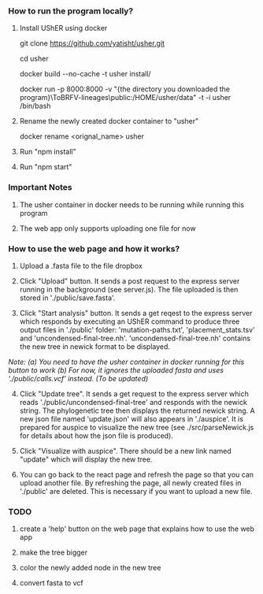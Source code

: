 ### How to run the program locally?

1. Install UShER using docker

   git clone https://github.com/yatisht/usher.git

   cd usher

   docker build --no-cache -t usher install/

   docker run -p 8000:8000 -v "{the directory you downloaded the program}\ToBRFV-lineages\public:/HOME/usher/data" -t -i usher /bin/bash

2. Rename the newly created docker container to "usher"

   docker rename <orignal_name> usher

3. Run "npm install"

4. Run "npm start"

### Important Notes

1. The usher container in docker needs to be running while running this program

2. The web app only supports uploading one file for now

### How to use the web page and how it works?

1. Upload a .fasta file to the file dropbox

2. Click "Upload" button. It sends a post request to the express server running in the background (see server.js). The file uploaded is then stored in './public/save.fasta'.

3. Click "Start analysis" button. It sends a get reqest to the express server which responds by executing an UShER command to produce three output files in './public' folder: 'mutation-paths.txt', 'placement_stats.tsv' and 'uncondensed-final-tree.nh'. 'uncondensed-final-tree.nh' contains the new tree in newick format to be displayed.

_Note: (a) You need to have the usher container in docker running for this button to work
(b) For now, it ignores the uploaded fasta and uses './public/calls.vcf' instead. (To be updated)_

4. Click "Update tree". It sends a get request to the express server which reads './public/uncondensed-final-tree' and responds with the newick string. The phylogenetic tree then displays the returned newick string. A new json file named 'update.json' will also appears in './auspice'. It is prepared for auspice to visualize the new tree (see ./src/parseNewick.js for details about how the json file is produced).

5. Click "Visualize with auspice". There should be a new link named "update" which will display the new tree.

6. You can go back to the react page and refresh the page so that you can upload another file. By refreshing the page, all newly created files in './public' are deleted. This is necessary if you want to upload a new file.

### TODO

1. create a 'help' button on the web page that explains how to use the web app

2. make the tree bigger

3. color the newly added node in the new tree

4. convert fasta to vcf
